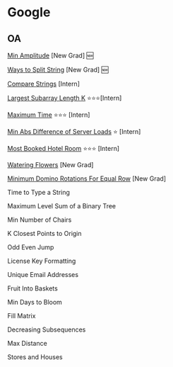 # Google

## OA

[Min Amplitude](./Interview/Min_Amplitude.py) [New Grad] 🆕

[Ways to Split String](./Interview/Split_String.py) [New Grad] 🆕

[Compare Strings](./Interview/Compare_String.py) [Intern]

[Largest Subarray Length K](./Interview/Largest_Subarray.py) ⭐⭐⭐[Intern]

[Maximum Time](./Interview/Maximum_Time.py) ⭐⭐⭐ [Intern]

[Min Abs Difference of Server Loads](./Interview/Min_Abs_Difference_of_Server_Loads.py) ⭐ [Intern]

[Most Booked Hotel Room](./Interview/Most_Booked_Hotel_Room.py) ⭐⭐⭐ [Intern]

[Watering Flowers](./Interview/Watering_Flower.py) [New Grad]

[Minimum Domino Rotations For Equal Row](../Algorithm/Python/1025/1007_Minimum_Domino_Rotations_For_Equal_Row.py) [New Grad]

Time to Type a String

Maximum Level Sum of a Binary Tree

Min Number of Chairs

K Closest Points to Origin

Odd Even Jump

License Key Formatting

Unique Email Addresses

Fruit Into Baskets

Min Days to Bloom

Fill Matrix

Decreasing Subsequences

Max Distance

Stores and Houses

